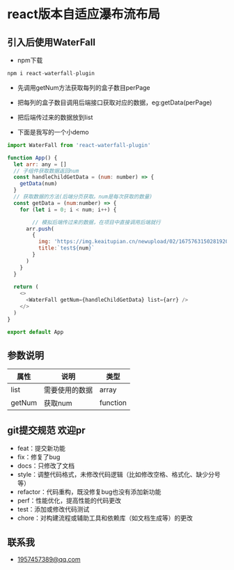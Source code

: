 <!--
 * @Author: panrunjun
 * @Date: 2024-05-23 09:53:05
 * @LastEditors: Do not edit
 * @LastEditTime: 2024-05-29 22:20:22
 * @Description: 
 * @FilePath: \reactProjects\react-waterfall\README.md
-->
# react版本自适应瀑布流布局
## 引入后使用WaterFall
- npm下载

```javascript
npm i react-waterfall-plugin
```

- 先调用getNum方法获取每列的盒子数目perPage
- 把每列的盒子数目调用后端接口获取对应的数据，eg:getData(perPage)
- 把后端传过来的数据放到list

- 下面是我写的一个小demo

```javascript
import WaterFall from 'react-waterfall-plugin'

function App() {
  let arr: any = []
  // 子组件获取数据返回num
  const handleChildGetData = (num: number) => {
    getData(num)
  }
  // 获取数据的方法(后端分页获取。num是每次获取的数量)
  const getData = (num:number) => {
    for (let i = 0; i < num; i++) {

        // 模拟后端传过来的数据，在项目中直接调用后端就行
      arr.push(
        {
          img: 'https://img.keaitupian.cn/newupload/02/1675763150281920.jpg',
          title:`test${num}`
        }
      )
    }
  }
 
  return (
    <>
      <WaterFall getNum={handleChildGetData} list={arr} />
    </>
  )
}

export default App

```

## 参数说明
|  属性   | 说明  |  类型  | 
|  ----  | ----  | ----  | 
| list  | 需要使用的数据 | array | 
| getNum  | 获取num | function  | 


## git提交规范 欢迎pr
- feat：提交新功能
- fix：修复了bug
- docs：只修改了文档
- style：调整代码格式，未修改代码逻辑（比如修改空格、格式化、缺少分号等）
- refactor：代码重构，既没修复bug也没有添加新功能
- perf：性能优化，提高性能的代码更改
- test：添加或修改代码测试
- chore：对构建流程或辅助工具和依赖库（如文档生成等）的更改


## 联系我
- 1957457389@qq.com